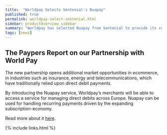 ```yaml
---
title:  "Worldpay Selects Sentenial's Nuapay"
published: true
permalink: worldpay-select-sentenial.html
sidebar: productOverview_sidebar
summary: "Worldpay has selected Nuapay from Sentenial to provide its customers with a new solution for recurring payments."
tags: [news]
---
```


## The Paypers Report on our Partnership with World Pay

The new partnership opens additional market opportunities in ecommerce, in industries such as insurance, energy and telecommunications, which have traditionally relied upon direct debit payments.

By introducing the Nuapay service, Worldpay’s merchants will be able to access a service for managing direct debits across Europe. Nuapay can be used for handling recurring payments driven by the expanding subscription-economy. 

Read more about it <a href = "https://www.thepaypers.com/online-payments/worldpay-selects-sentenial-s-nuapay-for-direct-debit-payments-in-europe/773645-3#" target = "_new">here</a>.




{% include links.html %}
